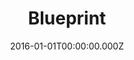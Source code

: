 ---
layout: layouts/landingPage.njk
title: Blueprint
pageTitle: Blueprint
pageDescription: Tools and guides for the development of the Health Education England Digital Engagement Platform
sections:
- type: pageHero
  heading: Blueprint
  text: A guide book for software developers and architects working with the National Website Platform.
- type: promoGroup
  title: Architecture
  promos:
  - href: /blueprint/context.html
    heading: Context
    headingLevel: 2
    description: What is the platform for? What is being built and who is using it.
  - href: /blueprint/quality-attributes.html
    heading: Functional overview
    headingLevel: 2
    description: What does the platform do? What are the significant features, functions and use cases.
  - href: /blueprint/context.html
    heading: Quality attributes
    headingLevel: 2
    description: What quality attributes or non-functional requirements must the platform satisfy?
  - href: /blueprint/constraints.html
    heading: Constraints
    headingLevel: 2
    description: What constraints are we working within?
  - href: /blueprint/principles.html
    heading: Principles
    headingLevel: 2
    description: What architectural principles guide the development of the platform?
  - href: /blueprint/software-architecture.html
    heading: Software architecture
    headingLevel: 2
    description: How is the platform structured? What are the major components and their interactions?
  - href: /blueprint/code.html
    heading: Code
    headingLevel: 2
    description: Which parts of the codebase are important, complex or significant?
  - href: /blueprint/data.html
    heading: Data
    headingLevel: 2
    description: What data does the platform store, how is it modelled and governed?
  - href: /blueprint/infrastructure-architecture.html
    heading: Infrastructure architecture 
    headingLevel: 2
    description: What infrastructure is required to support the platform?
- type: promoGroup
  title: Operations
  promos:
  - href: /blueprint/deployment.html
    heading: Deployment
    headingLevel: 2
    description: How are where is the platform installed and configured?
  - href: /blueprint/operation-support.html
    heading: Operation and support
    headingLevel: 2
    description: How is the platform run, monitored and supported?
- type: promoGroup
  title: Development
  promos:
  - href: /blueprint/development-environment.html
    heading: Development environment
    headingLevel: 2
    description: How do I create a local development environment  
  - href: /blueprint/development-workflow.html
    heading: Development workflow
    headingLevel: 2
    description: What's the process for developing on the platform?
  - href: /blueprint/adrs/index.html
    heading: Architecture decisions
    headingLevel: 2
    description: What major descisions have been made with resepect to technology and architecture?
  - href: /blueprint/poc-spikes/index.html
    heading: Proof of concept spikes
    headingLevel: 2
    description: What work has been done to reduce uncertainty?
date: 2016-01-01T00:00:00.000Z
path: /blueprint
permalink: /blueprint/index.html
eleventyNavigation:
  parent: Home
  key: Blueprint
  order: 0
---
